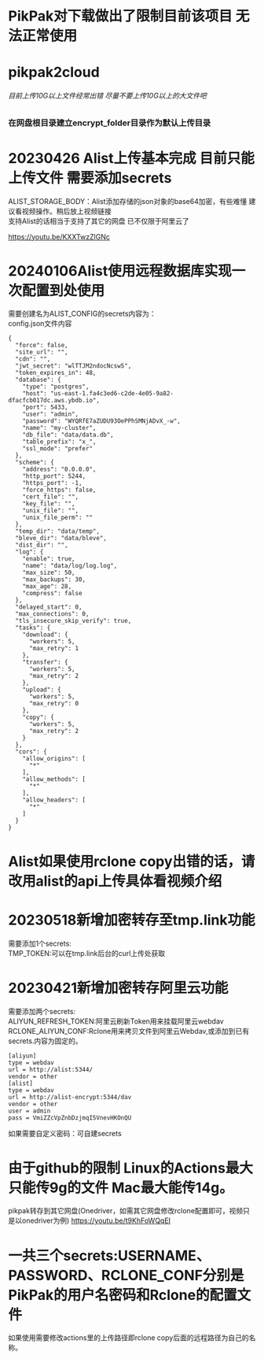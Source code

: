 # PikPak对下载做出了限制目前该项目 无法正常使用

# pikpak2cloud
###### 目前上传10G以上文件经常出错 尽量不要上传10G以上的大文件吧   
### 在网盘根目录建立encrypt_folder目录作为默认上传目录 
# 20230426 Alist上传基本完成 目前只能上传文件 需要添加secrets   
ALIST_STORAGE_BODY：Alist添加存储的json对象的base64加密，有些难懂 建议看视频操作。稍后放上视频链接   
支持Alist的话相当于支持了其它的网盘 已不仅限于阿里云了

https://youtu.be/KXXTwzZlGNc

# 20240106Alist使用远程数据库实现一次配置到处使用   
需要创建名为ALIST_CONFIG的secrets内容为：   
config.json文件内容
```
{
  "force": false,
  "site_url": "",
  "cdn": "",
  "jwt_secret": "wlTTJM2ndocNcsw5",
  "token_expires_in": 48,
  "database": {
    "type": "postgres",
    "host": "us-east-1.fa4c3ed6-c2de-4e05-9a82-dfacfcb017dc.aws.ybdb.io",
    "port": 5433,
    "user": "admin",
    "password": "WYQRfE7aZUDU93OePPhSMNjADvX_-w",
    "name": "my-cluster",
    "db_file": "data/data.db",
    "table_prefix": "x_",
    "ssl_mode": "prefer"
  },
  "scheme": {
    "address": "0.0.0.0",
    "http_port": 5244,
    "https_port": -1,
    "force_https": false,
    "cert_file": "",
    "key_file": "",
    "unix_file": "",
    "unix_file_perm": ""
  },
  "temp_dir": "data/temp",
  "bleve_dir": "data/bleve",
  "dist_dir": "",
  "log": {
    "enable": true,
    "name": "data/log/log.log",
    "max_size": 50,
    "max_backups": 30,
    "max_age": 28,
    "compress": false
  },
  "delayed_start": 0,
  "max_connections": 0,
  "tls_insecure_skip_verify": true,
  "tasks": {
    "download": {
      "workers": 5,
      "max_retry": 1
    },
    "transfer": {
      "workers": 5,
      "max_retry": 2
    },
    "upload": {
      "workers": 5,
      "max_retry": 0
    },
    "copy": {
      "workers": 5,
      "max_retry": 2
    }
  },
  "cors": {
    "allow_origins": [
      "*"
    ],
    "allow_methods": [
      "*"
    ],
    "allow_headers": [
      "*"
    ]
  }
}
```
   
# Alist如果使用rclone copy出错的话，请改用alist的api上传具体看视频介绍   
# 20230518新增加密转存至tmp.link功能    
需要添加1个secrets:   
TMP_TOKEN:可以在tmp.link后台的curl上传处获取   
# 20230421新增加密转存阿里云功能 
需要添加两个secrets:   
ALIYUN_REFRESH_TOKEN:阿里云刷新Token用来挂载阿里云webdav    
RCLONE_ALIYUN_CONF:Rclone用来拷贝文件到阿里云Webdav,或添加到已有secrets.内容为固定的。
```
[aliyun]
type = webdav
url = http://alist:5344/
vendor = other
[alist]
type = webdav
url = http://alist-encrypt:5344/dav
vendor = other
user = admin
pass = VmiZZcVpZnbDzjmqI5VnevHKOnQU
```

如果需要自定义密码：可自建secrets

# 由于github的限制 Linux的Actions最大只能传9g的文件 Mac最大能传14g。
pikpak转存到其它网盘(Onedriver，如需其它网盘修改rclone配置即可，视频只是以onedriver为例)
https://youtu.be/t9KhFoWQqEI

# 一共三个secrets:USERNAME、PASSWORD、RCLONE_CONF分别是PikPak的用户名密码和Rclone的配置文件
如果使用需要修改actions里的上传路径即rclone copy后面的远程路径为自己的名称。


